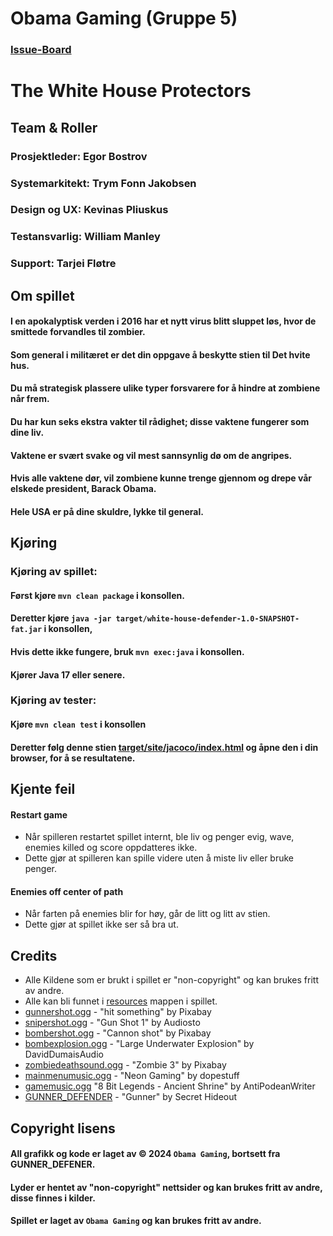 # Obama Gaming (Gruppe 5)
### [Issue-Board](https://git.app.uib.no/Tarjei.Flotre/obama-gaming/-/boards)

# The White House Protectors

## Team & Roller
### **Prosjektleder:** Egor Bostrov
### **Systemarkitekt:** Trym Fonn Jakobsen
### **Design og UX:** Kevinas Pliuskus
### **Testansvarlig:** William Manley
### **Support:** Tarjei Fløtre


## Om spillet
#### I en apokalyptisk verden i 2016 har et nytt virus blitt sluppet løs, hvor de smittede forvandles til zombier.<br>
#### Som general i militæret er det din oppgave å beskytte stien til Det hvite hus.<br>
#### Du må strategisk plassere ulike typer forsvarere for å hindre at zombiene når frem. <br>
#### Du har kun seks ekstra vakter til rådighet; disse vaktene fungerer som dine liv.<br>
#### Vaktene er svært svake og vil mest sannsynlig dø om de angripes. <br>
#### Hvis alle vaktene dør, vil zombiene kunne trenge gjennom og drepe vår elskede president, Barack Obama. <br>
#### Hele USA er på dine skuldre, lykke til general.


## Kjøring
### Kjøring av spillet:
#### Først kjøre `mvn clean package` i konsollen.
#### Deretter kjøre `java -jar target/white-house-defender-1.0-SNAPSHOT-fat.jar` i konsollen,
#### Hvis dette ikke fungere, bruk `mvn exec:java` i konsollen.
#### Kjører Java 17 eller senere.

### Kjøring av tester:
#### Kjøre `mvn clean test` i konsollen
#### Deretter følg denne stien [target/site/jacoco/index.html](target/site/jacoco/index.html) og åpne den i din browser, for å se resultatene.


## Kjente feil
#### Restart game
- Når spilleren restartet spillet internt, ble liv og penger evig, wave, enemies killed og score oppdatteres ikke.
- Dette gjør at spilleren kan spille videre uten å miste liv eller bruke penger.

#### Enemies off center of path
- Når farten på enemies blir for høy, går de litt og litt av stien.
- Dette gjør at spillet ikke ser så bra ut.


## Credits
- Alle Kildene som er brukt i spillet er "non-copyright" og kan brukes fritt av andre.
- Alle kan bli funnet i [resources](src/main/resources) mappen i spillet.
- [gunnershot.ogg](https://pixabay.com/sound-effects/hit-someting-6037/) - "hit something" by Pixabay
- [snipershot.ogg](https://pixabay.com/sound-effects/gun-shot-1-176892/) - "Gun Shot 1" by Audiosto
- [bombershot.ogg](https://pixabay.com/sound-effects/cannon-shot-14799/) - "Cannon shot" by Pixabay
- [bombexplosion.ogg](https://pixabay.com/sound-effects/large-underwater-explosion-190270/) - "Large Underwater Explosion" by DavidDumaisAudio
- [zombiedeathsound.ogg](https://pixabay.com/sound-effects/zombie-3-106344/) - "Zombie 3" by Pixabay
- [mainmenumusic.ogg](https://pixabay.com/music/synthwave-neon-gaming-128925/) - "Neon Gaming" by dopestuff
- [gamemusic.ogg](https://pixabay.com/music/upbeat-8-bit-legends-ancient-shrine-200457/) "8 Bit Legends - Ancient Shrine" by AntiPodeanWriter
- [GUNNER_DEFENDER](https://secrethideout.itch.io/team-wars-platformer-battle) - "Gunner" by Secret Hideout


## Copyright lisens
#### All grafikk og kode er laget av © 2024 `Obama Gaming`, bortsett fra GUNNER_DEFENER. 
#### Lyder er hentet av "non-copyright" nettsider og kan brukes fritt av andre, disse finnes i kilder.
#### Spillet er laget av `Obama Gaming` og kan brukes fritt av andre.
